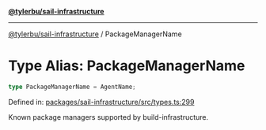[**@tylerbu/sail-infrastructure**](../README.md)

***

[@tylerbu/sail-infrastructure](../README.md) / PackageManagerName

# Type Alias: PackageManagerName

```ts
type PackageManagerName = AgentName;
```

Defined in: [packages/sail-infrastructure/src/types.ts:299](https://github.com/tylerbutler/tools-monorepo/blob/main/packages/sail-infrastructure/src/types.ts#L299)

Known package managers supported by build-infrastructure.
